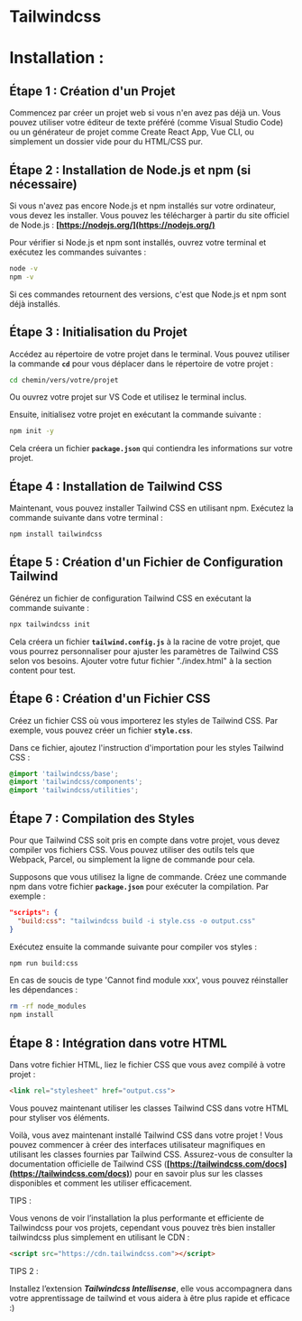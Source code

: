 # Tailwindcss

# Installation :

## **Étape 1 : Création d'un Projet**

Commencez par créer un projet web si vous n'en avez pas déjà un. Vous pouvez utiliser votre éditeur de texte préféré (comme Visual Studio Code) ou un générateur de projet comme Create React App, Vue CLI, ou simplement un dossier vide pour du HTML/CSS pur.

## **Étape 2 : Installation de Node.js et npm (si nécessaire)**

Si vous n'avez pas encore Node.js et npm installés sur votre ordinateur, vous devez les installer. Vous pouvez les télécharger à partir du site officiel de Node.js : **[https://nodejs.org/](https://nodejs.org/)**

Pour vérifier si Node.js et npm sont installés, ouvrez votre terminal et exécutez les commandes suivantes :

```bash
node -v
npm -v
```

Si ces commandes retournent des versions, c'est que Node.js et npm sont déjà installés.

## **Étape 3 : Initialisation du Projet**

Accédez au répertoire de votre projet dans le terminal. Vous pouvez utiliser la commande **`cd`** pour vous déplacer dans le répertoire de votre projet :

```bash
cd chemin/vers/votre/projet
```
Ou ouvrez votre projet sur VS Code et utilisez le terminal inclus.

Ensuite, initialisez votre projet en exécutant la commande suivante :

```bash
npm init -y
```

Cela créera un fichier **`package.json`** qui contiendra les informations sur votre projet.

## **Étape 4 : Installation de Tailwind CSS**

Maintenant, vous pouvez installer Tailwind CSS en utilisant npm. Exécutez la commande suivante dans votre terminal :

```bash
npm install tailwindcss
```

## **Étape 5 : Création d'un Fichier de Configuration Tailwind**

Générez un fichier de configuration Tailwind CSS en exécutant la commande suivante :

```bash
npx tailwindcss init
```

Cela créera un fichier **`tailwind.config.js`** à la racine de votre projet, que vous pourrez personnaliser pour ajuster les paramètres de Tailwind CSS selon vos besoins. Ajouter votre futur fichier "./index.html" à la section content pour test.

## **Étape 6 : Création d'un Fichier CSS**

Créez un fichier CSS où vous importerez les styles de Tailwind CSS. Par exemple, vous pouvez créer un fichier **`style.css`**.

Dans ce fichier, ajoutez l'instruction d'importation pour les styles Tailwind CSS :

```css
@import 'tailwindcss/base';
@import 'tailwindcss/components';
@import 'tailwindcss/utilities';
```

## **Étape 7 : Compilation des Styles**

Pour que Tailwind CSS soit pris en compte dans votre projet, vous devez compiler vos fichiers CSS. Vous pouvez utiliser des outils tels que Webpack, Parcel, ou simplement la ligne de commande pour cela.

Supposons que vous utilisez la ligne de commande. Créez une commande npm dans votre fichier **`package.json`** pour exécuter la compilation. Par exemple :

```json
"scripts": {
  "build:css": "tailwindcss build -i style.css -o output.css"
}
```

Exécutez ensuite la commande suivante pour compiler vos styles : 

```bash
npm run build:css
```

En cas de soucis de type 'Cannot find module xxx', vous pouvez réinstaller les dépendances :

```bash
rm -rf node_modules
npm install
```

## **Étape 8 : Intégration dans votre HTML**

Dans votre fichier HTML, liez le fichier CSS que vous avez compilé à votre projet :

```html
<link rel="stylesheet" href="output.css">
```

Vous pouvez maintenant utiliser les classes Tailwind CSS dans votre HTML pour styliser vos éléments.

Voilà, vous avez maintenant installé Tailwind CSS dans votre projet ! Vous pouvez commencer à créer des interfaces utilisateur magnifiques en utilisant les classes fournies par Tailwind CSS. Assurez-vous de consulter la documentation officielle de Tailwind CSS (**[https://tailwindcss.com/docs](https://tailwindcss.com/docs)**) pour en savoir plus sur les classes disponibles et comment les utiliser efficacement.

TIPS :

Vous venons de voir l’installation la plus performante et efficiente de Tailwindcss pour vos projets, cependant vous pouvez très bien installer tailwindcss plus simplement en utilisant le CDN :

```html
<script src="https://cdn.tailwindcss.com"></script>
```

TIPS 2 : 

Installez l’extension ***Tailwindcss Intellisense***, elle vous accompagnera dans votre apprentissage de tailwind et vous aidera à être plus rapide et efficace :)
